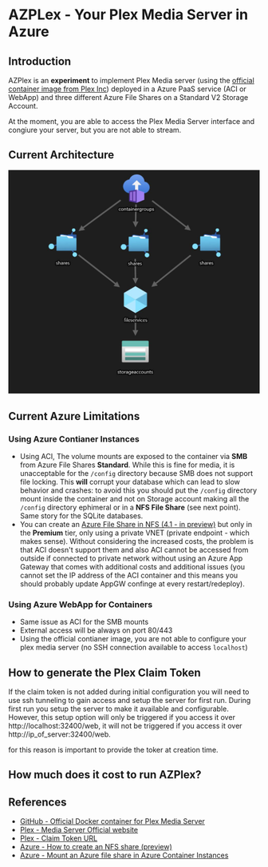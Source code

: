 # AZPLex - Your Plex Media Server in Azure

## Introduction
AZPlex is an **experiment** to implement Plex Media server (using the [official container image from Plex Inc](https://github.com/plexinc/pms-docker)) deployed in a Azure PaaS service (ACI or WebApp) and three different Azure File Shares on a Standard V2 Storage Account.

At the moment, you are able to access the Plex Media Server interface and congiure your server, but you are not able to stream.

## Current Architecture

![AZPLex Current Architecture](https://github.com/francesco-sodano/azplex/blob/main/images/AZPlexArch.JPG?raw=true)

## Current Azure Limitations

### Using Azure Contianer Instances

- Using ACI, The volume mounts are exposed to the container via **SMB** from Azure File Shares **Standard**. While this is fine for media, it is unacceptable for the `/config` directory because SMB does not support file locking. This **will** corrupt your database which can lead to slow behavior and crashes: to avoid this you should put the `/config` directory mount inside the container and not on Storage account making all the `/config` directory ephimeral or in a **NFS File Share** (see next point). Same story for the SQLite databases.
- You can create an [Azure File Share in NFS (4.1 - in preview)](https://docs.microsoft.com/en-us/azure/storage/files/storage-files-how-to-create-nfs-shares?tabs=azure-portal) but only in the **Premium** tier, only using a private VNET (private endpoint - which makes sense). Without considering the increased costs, the problem is that ACI doesn't support them and also ACI cannot be accessed from outside if connected to private network without using an Azure App Gateway that comes with additional costs and additional issues (you cannot set the IP address of the ACI container and this means you should probably update AppGW confinge at every restart/redeploy).

### Using Azure WebApp for Containers

- Same issue as ACI for the SMB mounts
- External access will be always on port 80/443
- Using the official contianer image, you are not able to configure your plex media server (no SSH connection available to access `localhost`) 

## How to generate the Plex Claim Token

If the claim token is not added during initial configuration you will need to use ssh tunneling to gain access and setup the server for first run. During first run you setup the server to make it available and configurable. However, this setup option will only be triggered if you access it over http://localhost:32400/web, it will not be triggered if you access it over http://ip_of_server:32400/web.

for this reason is important to provide the toker at creation time.

## How much does it cost to run AZPlex?

## References

- [GitHub - Official Docker container for Plex Media Server](https://github.com/plexinc/pms-docker)
- [Plex - Media Server Official website](https://www.plex.tv/)
- [Plex - Claim Token URL](https://www.plex.tv/claim/)
- [Azure - How to create an NFS share (preview)](https://docs.microsoft.com/en-us/azure/storage/files/storage-files-how-to-create-nfs-shares?tabs=azure-portal)
- [Azure - Mount an Azure file share in Azure Container Instances](https://docs.microsoft.com/en-us/azure/container-instances/container-instances-volume-azure-files)